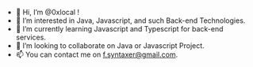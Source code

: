 - 👋 Hi, I’m @0xlocal !
- 👀 I’m interested in Java, Javascript, and such Back-end Technologies.
- 🌱 I’m currently learning Javascript and Typescript for back-end services.
- 💞️ I’m looking to collaborate on Java or Javascript Project.
- 📫 You can contact me on f.syntaxer@gmail.com.

<!---
0xlocal/0xlocal is a ✨ special ✨ repository because its `README.md` (this file) appears on your GitHub profile.
You can click the Preview link to take a look at your changes.
--->
